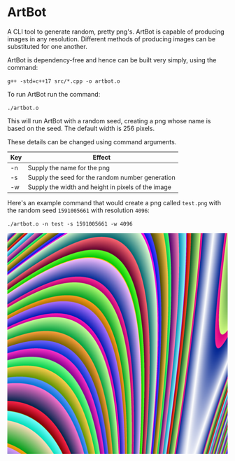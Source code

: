 # ArtBot

A CLI tool to generate random, pretty png's. ArtBot is capable of producing images in any resolution. Different methods of producing images can be substituted for one another.

ArtBot is dependency-free and hence can be built very simply, using the command:

```
g++ -std=c++17 src/*.cpp -o artbot.o
```

To run ArtBot run the command:

```
./artbot.o
```

This will run ArtBot with a random seed, creating a png whose name is based on the seed. The default width is 256 pixels.

These details can be changed using command arguments.

| Key | Effect                                             |
| --- | -------------------------------------------------- |
| -n  | Supply the name for the png                        |
| -s  | Supply the seed for the random number generation   |
| -w  | Supply the width and height in pixels of the image |

Here's an example command that would create a png called `test.png` with the random seed `1591005661` with resolution `4096`:

```
./artbot.o -n test -s 1591005661 -w 4096
```

![Demo Image](https://github.com/gabrielbarker/ArtBot/raw/master/img/readme.png "Demo Image")
